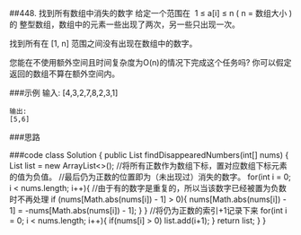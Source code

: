 ##448. 找到所有数组中消失的数字
给定一个范围在  1 ≤ a[i] ≤ n ( n = 数组大小 ) 的 整型数组，数组中的元素一些出现了两次，另一些只出现一次。

找到所有在 [1, n] 范围之间没有出现在数组中的数字。

您能在不使用额外空间且时间复杂度为O(n)的情况下完成这个任务吗? 你可以假定返回的数组不算在额外空间内。

###示例
    输入:
    [4,3,2,7,8,2,3,1]
    
    输出:
    [5,6]
###思路
    
###code
    class Solution {
        public List<Integer> findDisappearedNumbers(int[] nums) {
            List<Integer> list = new ArrayList<>();
            //将所有正数作为数组下标，置对应数组下标元素的值为负值。
            //最后仍为正数的位置即为（未出现过）消失的数字。
            for(int i = 0; i < nums.length; i++){
                //由于有的数字是重复的，所以当该数字已经被置为负数时不再处理
                if (nums[Math.abs(nums[i]) - 1] > 0){
                    nums[Math.abs(nums[i]) - 1] = -nums[Math.abs(nums[i]) - 1]; 
                }
            }
            //将仍为正数的索引+1记录下来
            for(int i = 0; i < nums.length; i++){
                if(nums[i] > 0) list.add(i+1);
            }
            return list;
        }
    }
